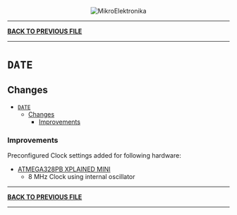 
<p align="center">
  <img src="http://www.mikroe.com/img/designs/beta/logo_small.png?raw=true" alt="MikroElektronika"/>
</p>

---

**[BACK TO PREVIOUS FILE](../changelog.md)**

---

# `DATE`

## Changes

- [`DATE`](#date)
  - [Changes](#changes)
    + [Improvements](#improvements)

### Improvements

Preconfigured Clock settings added for following hardware:

+ [ATMEGA328PB XPLAINED MINI](https://mplab-discover.microchip.com/v2/item/com.microchip.portal.evalboard/com.microchip.subcategories.modules-and-peripherals.analog.ptc/mcu08.atmega328pb-xmini/1.0.0?view=about)
  + 8 MHz Clock using internal oscillator

---

**[BACK TO PREVIOUS FILE](../changelog.md)**

---
